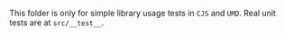 This folder is only for simple library usage tests in `CJS` and `UMD`. Real unit tests are at `src/__test__`.
